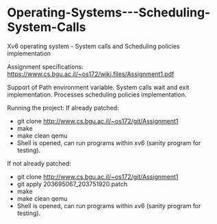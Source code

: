 # Operating-Systems---Scheduling-System-Calls
Xv6 operating system - System calls and Scheduling policies implementation 

Assignment specifications: https://www.cs.bgu.ac.il/~os172/wiki.files/Assignment1.pdf

Support of Path environment variable.
System calls wait and exit implementation.
Processes scheduling policies implementation.

Running the project:
If already patched:
* git clone http://www.cs.bgu.ac.il/~os172/git/Assignment1
* make
* make clean qemu
* Shell is opened, can run programs within xv6 (sanity program for testing).

If not already patched:
* git clone http://www.cs.bgu.ac.il/~os172/git/Assignment1
* git apply 203695067_203751920.patch
* make
* make clean qemu
* Shell is opened, can run programs within xv6 (sanity program for testing).

